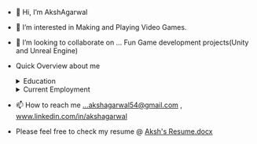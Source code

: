 - 👋 Hi, I’m AkshAgarwal
- 👀 I’m interested in Making and Playing Video Games.
- 💞️ I’m looking to collaborate on ... Fun Game development projects(Unity and Unreal Engine)
- Quick Overview about me
    <details>
    <summary>Education</summary>
    
    ### Dewan Public School
    HSC(Higher Secondary Education) in Science (Physics, Chemistry, Mathematics).
    
    ### Backstage Pass Institute of Gaming Technology.
    Bachelors in Computer Science and Game Development.  
    </details>

    <details>
    <summary>Current Employment</summary>

    ### ZVKY Design Studio.
    Intern Unity Game Developer.

    Trainee Game Developer.

    Associate Unity and Unreal Game Developer.
  </details>

- 📫 How to reach me ...akshagarwal54@gmail.com , www.linkedin.com/in/akshagarwal
- Please feel free to check my resume @ [Aksh's Resume.docx](https://github.com/user-attachments/files/16321157/Resume.docx)

<!---
AkshAgarwal/AkshAgarwal is a ✨ special ✨ repository because its `README.md` (this file) appears on your GitHub profile.
You can click the Preview link to take a look at your changes.
--->


